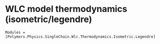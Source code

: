 # WLC model thermodynamics (isometric/legendre)

```@autodocs
Modules = [Polymers.Physics.SingleChain.Wlc.Thermodynamics.Isometric.Legendre]
```
